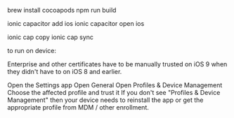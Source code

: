
brew install cocoapods
npm run build

ionic capacitor add ios
ionic capacitor open ios

ionic cap copy
ionic cap sync

to run on device:

Enterprise and other certificates have to be manually trusted on iOS 9 when they didn't have to on iOS 8 and earlier.

Open the Settings app
Open General
Open Profiles & Device Management
Choose the affected profile and trust it
If you don't see "Profiles & Device Management" then your device needs to reinstall the app or get the appropriate profile from MDM / other enrollment.

